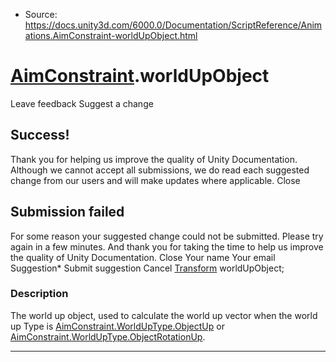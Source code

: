 * Source: https://docs.unity3d.com/6000.0/Documentation/ScriptReference/Animations.AimConstraint-worldUpObject.html

#  [AimConstraint](https://docs.unity3d.com/6000.0/Documentation/ScriptReference/Animations.AimConstraint.html).worldUpObject
Leave feedback
Suggest a change
## Success!
Thank you for helping us improve the quality of Unity Documentation. Although we cannot accept all submissions, we do read each suggested change from our users and will make updates where applicable.
Close
## Submission failed
For some reason your suggested change could not be submitted. Please <a>try again</a> in a few minutes. And thank you for taking the time to help us improve the quality of Unity Documentation.
Close
Your name Your email Suggestion* Submit suggestion
Cancel
[Transform](https://docs.unity3d.com/6000.0/Documentation/ScriptReference/Transform.html) worldUpObject; 
### Description
The world up object, used to calculate the world up vector when the world up Type is [AimConstraint.WorldUpType.ObjectUp](https://docs.unity3d.com/6000.0/Documentation/ScriptReference/Animations.AimConstraint.WorldUpType.ObjectUp.html) or [AimConstraint.WorldUpType.ObjectRotationUp](https://docs.unity3d.com/6000.0/Documentation/ScriptReference/Animations.AimConstraint.WorldUpType.ObjectRotationUp.html).
* * *
